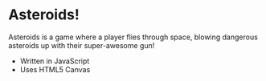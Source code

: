 # Asteroids!

Asteroids is a game where a player flies through space, blowing dangerous asteroids up with their super-awesome gun!

 * Written in JavaScript
 * Uses HTML5 Canvas
